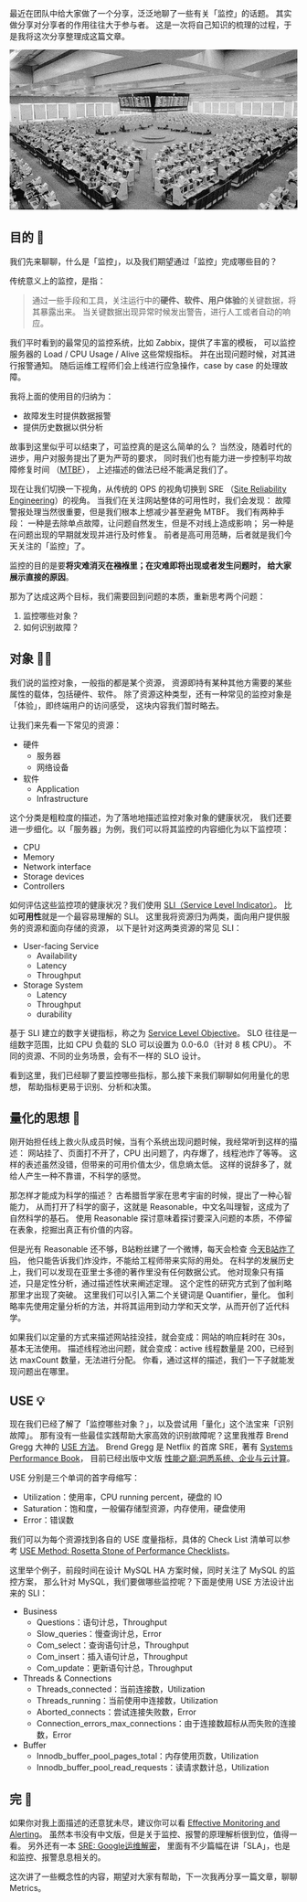 

最近在团队中给大家做了一个分享，泛泛地聊了一些有关「监控」的话题。
其实做分享对分享者的作用往往大于参与者。
这是一次将自己知识的梳理的过程，于是我将这次分享整理成这篇文章。

![201706/stock-exchange.png](/images/upload_dropbox/201706/stock-exchange.png)

<!-- more -->


## 目的 🎯

我们先来聊聊，什么是「监控」，以及我们期望通过「监控」完成哪些目的？

传统意义上的监控，是指：

>   通过一些手段和工具，关注运行中的**硬件、软件、用户体验**的关键数据，将其暴露出来。
>   当关键数据出现异常时候发出警告，进行人工或者自动的响应。

我们平时看到的最常见的监控系统，比如 Zabbix，提供了丰富的模板，
可以监控服务器的 Load / CPU Usage / Alive 这些常规指标。
并在出现问题时候，对其进行报警通知。
随后运维工程师们会上线进行应急操作，case by case 的处理故障。

我将上面的使用目的归纳为：

*   故障发生时提供数据报警
*   提供历史数据以供分析

故事到这里似乎可以结束了，可监控真的是这么简单的么？
当然没，随着时代的进步，用户对服务提出了更为严苛的要求，
同时我们也有能力进一步控制平均故障修复时间
（[MTBF](https://en.wikipedia.org/wiki/Mean_time_between_failures)），
上述描述的做法已经不能满足我们了。

现在让我们切换一下视角，从传统的 OPS 的视角切换到 SRE
（[Site Reliability Engineering](https://en.wikipedia.org/wiki/Site_reliability_engineering)）的视角。
当我们在关注网站整体的可用性时，我们会发现：
故障警报处理当然很重要，但是我们根本上想减少甚至避免 MTBF。
我们有两种手段：
一种是去除单点故障，让问题自然发生，但是不对线上造成影响；
另一种是在问题出现的早期就发现并进行及时修复。
前者是高可用范畴，后者就是我们今天关注的「监控」了。

监控的目的是要**将灾难消灭在襁褓里；在灾难即将出现或者发生问题时，
给大家展示直接的原因**。

那为了达成这两个目标，我们需要回到问题的本质，重新思考两个问题：

1.  监控哪些对象？
2.  如何识别故障？


## 对象 🐘🐘

我们说的监控对象，一般指的都是某个资源，
资源即持有某种其他方需要的某些属性的载体，包括硬件、软件。
除了资源这种类型，还有一种常见的监控对象是「体验」，即终端用户的访问感受，
这块内容我们暂时略去。

让我们来先看一下常见的资源：

*   硬件
    *   服务器
    *   网络设备
*   软件
    *   Application
    *   Infrastructure

这个分类是粗粒度的描述，为了落地地描述监控对象对象的健康状况，
我们还要进一步细化。以「服务器」为例，我们可以将其监控的内容细化为以下监控项：

*   CPU
*   Memory
*   Network interface
*   Storage devices
*   Controllers

如何评估这些监控项的健康状况？我们使用
[SLI（Service Level Indicator）](https://en.wikipedia.org/wiki/Service_level_indicator)。
比如**可用性**就是一个最容易理解的 SLI。
这里我将资源归为两类，面向用户提供服务的资源和面向存储的资源，
以下是针对这两类资源的常见 SLI：

*   User-facing Service
    *   Availability
    *   Latency
    *   Throughput
*   Storage System
    *   Latency
    *   Throughput
    *   durability

基于 SLI 建立的数字关键指标，称之为
[Service Level Objective](https://en.wikipedia.org/wiki/Service_level_objective)。
SLO 往往是一组数字范围，比如 CPU 负载的 SLO 可以设置为 0.0-6.0（针对 8 核 CPU）。
不同的资源、不同的业务场景，会有不一样的 SLO 设计。

看到这里，我们已经聊了要监控哪些指标，那么接下来我们聊聊如何用量化的思想，
帮助指标更易于识别、分析和决策。


## 量化的思想 🔢

刚开始担任线上救火队成员时候，当有个系统出现问题时候，我经常听到这样的描述：
网站挂了、页面打不开了，CPU 出问题了，内存爆了，线程池炸了等等。
这样的表述虽然没错，但带来的可用价值太少，信息熵太低。
这样的说辞多了，就给人产生一种不靠谱，不科学的感觉。

那怎样才能成为科学的描述？
古希腊哲学家在思考宇宙的时候，提出了一种心智能力，
从而打开了科学的窗子，这就是 Reasonable，中文名叫理智，这成为了自然科学的基石。
使用 Reasonable 探讨意味着探讨要深入问题的本质，不停留在表象，挖掘出真正有价值的内容。

但是光有 Reasonable 还不够，B站粉丝建了一个微博，每天会检查
[今天B站炸了吗](http://weibo.com/yamanasion?refer_flag=1001030201_&is_hot=1)，
他只能告诉我们炸没炸，不能给工程师带来实际的用处。
在科学的发展历史上，我们可以发现在亚里士多德的著作里没有任何数据公式。
他对现象只有描述，只是定性分析，通过描述性状来阐述定理。
这个定性的研究方式到了伽利略那里才出现了突破。
这里我们可以引入第二个关键词是  Quantifier，量化。
伽利略率先使用定量分析的方法，并将其运用到动力学和天文学，从而开创了近代科学。

如果我们以定量的方式来描述网站挂没挂，就会变成：网站的响应耗时在 30s，基本无法使用。
描述线程池出问题，就会变成：active 线程数量是 200，已经到达 maxCount 数量，无法进行分配。
你看，通过这样的描述，我们一下子就能发现问题出在哪里。


## USE 💡

现在我们已经了解了「监控哪些对象？」，以及尝试用「量化」这个法宝来「识别故障」。
那有没有一些最佳实践帮助大家高效的识别故障呢？这里我推荐 Brend Gregg 大神的 [USE 方法](http://www.brendangregg.com/usemethod.html)。
Brend Gregg 是 Netflix 的首席 SRE，著有 [Systems Performance Book](http://www.brendangregg.com/sysperfbook.html)，
目前已经出版中文版 [性能之巅:洞悉系统、企业与云计算](https://www.amazon.cn/%E5%9B%BE%E4%B9%A6/dp/B0140I5WPK)。

USE 分别是三个单词的首字母缩写：

*   Utilization：使用率，CPU running percent，硬盘的 IO 
*   Saturation：饱和度，一般偏存储型资源，内存使用，硬盘使用
*   Error：错误数

我们可以为每个资源找到各自的 USE 度量指标，具体的 Check List 清单可以参考
[USE Method: Rosetta Stone of Performance Checklists](http://www.brendangregg.com/USEmethod/use-rosetta.html)。

这里举个例子，前段时间在设计 MySQL HA 方案时候，同时关注了 MySQL 的监控方案，
那么针对 MySQL，我们要做哪些监控呢？下面是使用 USE 方法设计出来的 SLI：

*   Business
    *   Questions：语句计总，Throughput
    *   Slow_queries：慢查询计总，Error
    *   Com_select：查询语句计总，Throughput
    *   Com_insert：插入语句计总，Throughput
    *   Com_update：更新语句计总，Throughput
*   Threads & Connections
    *   Threads_connected：当前连接数，Utilization
    *   Threads_running：当前使用中连接数，Utilization
    *   Aborted_connects：尝试连接失败数，Error
    *   Connection_errors_max_connections：由于连接数超标从而失败的连接数，Error
*   Buffer
    *   Innodb_buffer_pool_pages_total：内存使用页数，Utilization
    *   Innodb_buffer_pool_read_requests：读请求数计总，Utilization


## 完 🏁

如果你对我上面描述的还意犹未尽，建议你可以看 [Effective Monitoring and Alerting](https://book.douban.com/subject/19992841/)。
虽然本书没有中文版，但是关于监控、报警的原理解析很到位，值得一看。
另外还有一本 [SRE: Google运维解密](https://book.douban.com/subject/26875239/)，
里面有不少篇幅在讲「SLA」，也是和监控、报警息息相关的。

这次讲了一些概念性的内容，期望对大家有帮助，下一次我再分享一篇文章，聊聊 Metrics。

